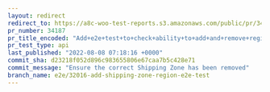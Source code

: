 ```yaml
---
layout: redirect
redirect_to: https://a8c-woo-test-reports.s3.amazonaws.com/public/pr/34187/api/index.html
pr_number: 34187
pr_title_encoded: "Add+e2e+test+to+check+ability+to+add+and+remove+regions+from+shipping%E2%80%A6"
pr_test_type: api
last_published: "2022-08-08 07:18:16 +0000"
commit_sha: d23218f052d896c983655806e67caa7b5c428e71
commit_message: "Ensure the correct Shipping Zone has been removed"
branch_name: e2e/32016-add-shipping-zone-region-e2e-test
---
```

